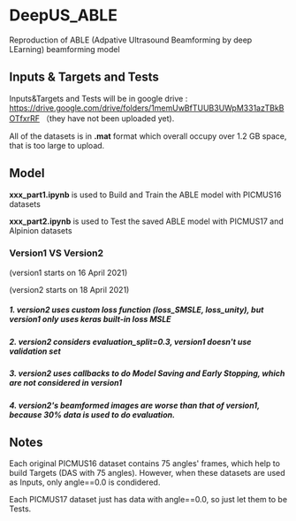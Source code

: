 # DeepUS_ABLE
Reproduction of ABLE (Adpative Ultrasound Beamforming by deep LEarning) beamforming model

## Inputs & Targets and Tests
Inputs&Targets and Tests will be in google drive : https://drive.google.com/drive/folders/1memUwBfTUUB3UWpM331azTBkBOTfxrRF （they have not been uploaded yet).

All of the datasets is in **.mat** format which overall occupy over 1.2 GB space, that is too large to upload.


## Model

**xxx_part1.ipynb** is used to Build and Train the ABLE model with PICMUS16 datasets

**xxx_part2.ipynb** is used to Test the saved ABLE model with PICMUS17 and Alpinion datasets

### Version1 VS Version2
(version1 starts on 16 April 2021)

(version2 starts on 18 April 2021)
##### 1. version2 uses custom loss function (loss_SMSLE, loss_unity), but version1 only uses keras built-in loss MSLE
##### 2. version2 considers evaluation_split=0.3, version1 doesn't use validation set
##### 3. version2 uses callbacks to do Model Saving and Early Stopping, which are not considered in version1
##### 4. version2's beamformed images are worse than that of version1, because 30% data is used to do evaluation.

## Notes
Each original PICMUS16 dataset contains 75 angles' frames, which help to build Targets (DAS with 75 angles). However, when these datasets are used as Inputs, only angle==0.0 is condidered.

Each PICMUS17 dataset just has data with angle==0.0, so just let them to be Tests.



